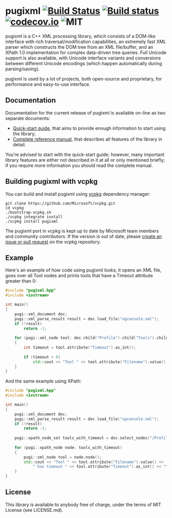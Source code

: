 pugixml [![Build Status](https://travis-ci.org/zeux/pugixml.svg?branch=master)](https://travis-ci.org/zeux/pugixml) [![Build status](https://ci.appveyor.com/api/projects/status/9hdks1doqvq8pwe7/branch/master?svg=true)](https://ci.appveyor.com/project/zeux/pugixml) [![codecov.io](https://codecov.io/github/zeux/pugixml/coverage.svg?branch=master)](https://codecov.io/github/zeux/pugixml?branch=master) ![MIT](https://img.shields.io/badge/license-MIT-blue.svg)
=======

pugixml is a C++ XML processing library, which consists of a DOM-like interface with rich traversal/modification
capabilities, an extremely fast XML parser which constructs the DOM tree from an XML file/buffer, and an XPath 1.0
implementation for complex data-driven tree queries. Full Unicode support is also available, with Unicode interface
variants and conversions between different Unicode encodings (which happen automatically during parsing/saving).

pugixml is used by a lot of projects, both open-source and proprietary, for performance and easy-to-use interface.

## Documentation

Documentation for the current release of pugixml is available on-line as two separate documents:

* [Quick-start guide](https://pugixml.org/docs/quickstart.html), that aims to provide enough information to start using the library;
* [Complete reference manual](https://pugixml.org/docs/manual.html), that describes all features of the library in detail.

You’re advised to start with the quick-start guide; however, many important library features are either not described in it at all or only mentioned briefly; if you require more information you should read the complete manual.

## Building pugixml with vcpkg

You can build and install pugixml using [vcpkg](https://github.com/Microsoft/vcpkg/) dependency manager:

    git clone https://github.com/Microsoft/vcpkg.git
    cd vcpkg
    ./bootstrap-vcpkg.sh
    ./vcpkg integrate install
    ./vcpkg install pugixml

The pugixml port in vcpkg is kept up to date by Microsoft team members and community contributors.
If the version is out of date, please [create an issue or pull request](https://github.com/Microsoft/vcpkg) on the vcpkg repository.

## Example

Here's an example of how code using pugixml looks; it opens an XML file, goes over all Tool nodes and prints tools that have a Timeout attribute greater than 0:

```c++
#include "pugixml.hpp"
#include <iostream>

int main()
{
    pugi::xml_document doc;
    pugi::xml_parse_result result = doc.load_file("xgconsole.xml");
    if (!result)
        return -1;
        
    for (pugi::xml_node tool: doc.child("Profile").child("Tools").children("Tool"))
    {
        int timeout = tool.attribute("Timeout").as_int();
        
        if (timeout > 0)
            std::cout << "Tool " << tool.attribute("Filename").value() << " has timeout " << timeout << "\n";
    }
}
```

And the same example using XPath:

```c++
#include "pugixml.hpp"
#include <iostream>

int main()
{
    pugi::xml_document doc;
    pugi::xml_parse_result result = doc.load_file("xgconsole.xml");
    if (!result)
        return -1;
        
    pugi::xpath_node_set tools_with_timeout = doc.select_nodes("/Profile/Tools/Tool[@Timeout > 0]");
    
    for (pugi::xpath_node node: tools_with_timeout)
    {
        pugi::xml_node tool = node.node();
        std::cout << "Tool " << tool.attribute("Filename").value() <<
            " has timeout " << tool.attribute("Timeout").as_int() << "\n";
    }
}
```


## License

This library is available to anybody free of charge, under the terms of MIT License (see LICENSE.md).

